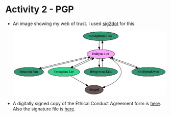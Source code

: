 # Activity 2 - PGP

- An image showing my web of trust. I used
  [sig2dot](http://www.chaosreigns.com/code/sig2dot/) for this.

  ![](output.png)

- A digitally signed copy of the Ethical Conduct Agreement
  form is [here](https://github.com/KAIST-IS521/pgp-luh0907/blob/master/Agreement.md). Also the signature file is [here](https://github.com/KAIST-IS521/pgp-luh0907/blob/master/Agreement.md.gpg).

